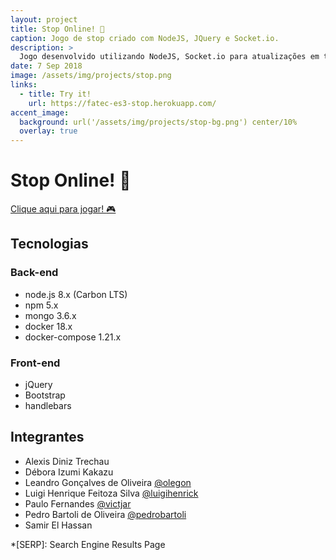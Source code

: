 ```yaml
---
layout: project
title: Stop Online! 🛑
caption: Jogo de stop criado com NodeJS, JQuery e Socket.io.
description: >
  Jogo desenvolvido utilizando NodeJS, Socket.io para atualizações em tempo real e JQuery para atualizações visuais e efeitos dos especiais.
date: 7 Sep 2018
image: /assets/img/projects/stop.png
links:
  - title: Try it!
    url: https://fatec-es3-stop.herokuapp.com/
accent_image: 
  background: url('/assets/img/projects/stop-bg.png') center/10%
  overlay: true
---
```


# Stop Online! 🛑

[Clique aqui para jogar! :video_game:](https://fatec-es3-stop.herokuapp.com/)

## Tecnologias

### Back-end

- node.js 8.x (Carbon LTS)
- npm 5.x
- mongo 3.6.x
- docker 18.x
- docker-compose 1.21.x


### Front-end

- jQuery
- Bootstrap
- handlebars

## Integrantes

- Alexis Diniz Trechau
- Débora Izumi Kakazu
- Leandro Gonçalves de Oliveira [@olegon](https://github.com/olegon)
- Luigi Henrique Feitoza Silva [@luigihenrick](https://github.com/luigihenrick)
- Paulo Fernandes [@victjar](https://github.com/victjar)
- Pedro Bartoli de Oliveira [@pedrobartoli](https://github.com/pedrobartoli)
- Samir El Hassan

*[SERP]: Search Engine Results Page
